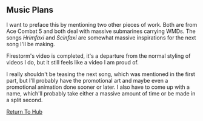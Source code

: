 <h2> Music Plans </h2>
<p> I want to preface this by mentioning two other pieces of work. Both are from Ace Combat 5 and both deal with massive submarines carrying WMDs. The songs <em> Hrimfaxi </em> and <em> Scinfaxi </em> are somewhat massive inspirations for the next song I'll be making. </p>

<p> Firestorm's video is completed, it's a departure from the normal styling of videos I do, but it still feels like a video I am proud of.</p>

<p> I really shouldn't be teasing the next song, which was mentioned in the first part, but I'll probably have the promotional art and maybe even a promotional animation done sooner or later. I also have to come up with a name, which'll probably take either a massive amount of time or be made in a split second. </p>

[Return To Hub](https://acherontialachesis.github.io/AcherontiaLachesis.mothhub.io/)
